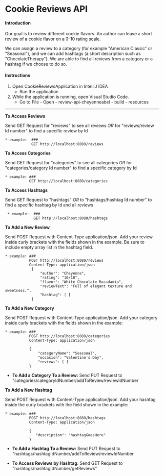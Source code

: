 # **Cookie Reviews API**
#### **Introduction**
Our goal is to review different cookie flavors. An author can leave a short review of a cookie flavor on a 0-10 rating scale.

We can assign a review to a category (for example "American Classic" or "Seasonal"), and we can add hashtags (a short description such as "ChocolateTherapy"). We are able to find all reviews from a category or a hashtag if we choose to do so.

#### **Instructions**
1. Open CookieReviewsApplication in IntelliJ IDEA
    * Run the application
2. While the application is running, open Visual Studio Code.
    * Go to File - Open - review-api-cheyenneabel - build - resources
    
---
**To Access Reviews**

Send GET Request for "reviews" to see all reviews
_OR_ for "reviews/review Id number" to find a specific review by Id
    
    * example:  ###
                GET http://localhost:8080/reviews



**To Access Categories**

Send GET Request for "categories" to see all categories
_OR_ for "categories/category Id number" to find a specific category by Id

    * example: ###
               GET http://localhost:8080/categories

**To Access Hashtags**

Send GET Request to "hashtags" _OR_ to "hashtags/hashtag Id number" to find a specific hashtag by Id and all reviews

     * example:  ###
                 GET http://localhost:8080/hashtags

**To Add a New Review**

Send POST Request with Content-Type application/json. Add your review inside curly brackets with the fields shown in the example. Be sure to include empty array list in the hashtag field.

    * example: ###
               POST http://localhost:8080/reviews
               Content-Type: application/json
                { 
                    "author": "Cheyenne",
                    "rating": "10/10",
                    "flavor": "White Chocolate Macadamia",
                    "reviewText": "Full of elegant texture and sweetness.",
                    "hashtag": [ ]
                }
 
**To Add a New Category**

Send POST Request with Content-Type application/json. Add your category inside curly brackets with the fields shown in the example:

    * example: ###
               POST http://localhost:8080/categories
               Content-Type: application/json

               {
                   "categoryName": "Seasonal",
                   "occasion": "Valentine's Day",
                   "reviews": [ ]
               }

   * **To Add a Category To a Review:** Send PUT Request to "categories/categoryIdNumber/addToReview/reviewIdNumber

**To Add a New Hashtag**

Send POST Request with Content-Type application/json. Add your hashtag inside the curly brackets with the field shown in the example:

    * example: ###
               POST http://localhost:8080/hashtags
               Content-Type: application/json

               {
                  "description": "hashtagGoesHere"
               }
    
  * **To Add a Hashtag To a Review:** Send PUT Request to "hashtags/hashtagIdNumber/addToReview/reviewIdNumber

  * **To Access Reviews by Hashtag:** Send GET Request to "hashtags/hashtagIdNumber/getReviews"









